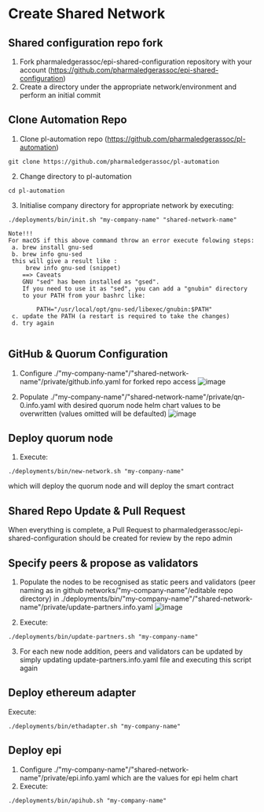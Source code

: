 # Create Shared Network
## Shared configuration repo fork
1. Fork pharmaledgerassoc/epi-shared-configuration repository with your account  (https://github.com/pharmaledgerassoc/epi-shared-configuration)
2. Create a directory under the appropriate network/environment and perform an initial commit 

## Clone Automation Repo
1. Clone pl-automation repo (https://github.com/pharmaledgerassoc/pl-automation)
```shell
git clone https://github.com/pharmaledgerassoc/pl-automation
```
2. Change directory to pl-automation
```shell
cd pl-automation
```
3. Initialise company directory for appropriate network by executing:
```shell
./deployments/bin/init.sh "my-company-name" "shared-network-name" 

Note!!!
For macOS if this above command throw an error execute folowing steps:
 a. brew install gnu-sed
 b. brew info gnu-sed
 this will give a result like : 
     brew info gnu-sed (snippet)
    ==> Caveats
    GNU "sed" has been installed as "gsed".
    If you need to use it as "sed", you can add a "gnubin" directory
    to your PATH from your bashrc like:

        PATH="/usr/local/opt/gnu-sed/libexec/gnubin:$PATH"
 c. update the PATH (a restart is required to take the changes)
 d. try again 
 
```
## GitHub & Quorum Configuration
1. Configure ./"my-company-name"/"shared-network-name"/private/github.info.yaml for forked repo access
![image](https://user-images.githubusercontent.com/35995331/203970385-a49da4e1-b9d6-41ec-8d5d-4922db99df11.png)

3. Populate ./"my-company-name"/"shared-network-name"/private/qn-0.info.yaml with desired quorum node helm chart values to be overwritten (values omitted will be defaulted) 
![image](https://user-images.githubusercontent.com/35995331/203970728-cdc91c2d-ad93-4b60-adc9-af458d883fda.png)


## Deploy quorum node
1. Execute:
```shell
./deployments/bin/new-network.sh "my-company-name" 
```
which will deploy the quorum node and will deploy the smart contract

## Shared Repo Update & Pull Request
When everything is complete, a Pull Request to pharmaledgerassoc/epi-shared-configuration should be created for review by the repo admin

## Specify peers & propose as validators
1. Populate the nodes to be recognised as static peers and validators (peer naming as in github networks/"my-company-name"/editable repo directory) in ./deployments/bin/"my-company-name"/"shared-network-name"/private/update-partners.info.yaml
![image](https://user-images.githubusercontent.com/35995331/203969712-75f7562b-9703-4c57-b072-1d636d9cc940.png)

2. Execute:
```shell
./deployments/bin/update-partners.sh "my-company-name"
```
3. For each new node addition, peers and validators can be updated by simply updating update-partners.info.yaml file and executing this script again

## Deploy ethereum adapter
Execute:
```shell
./deployments/bin/ethadapter.sh "my-company-name" 
```
## Deploy epi
1. Configure ./"my-company-name"/"shared-network-name"/private/epi.info.yaml which are the values for epi helm chart
2. Execute:
```shell
./deployments/bin/apihub.sh "my-company-name"
